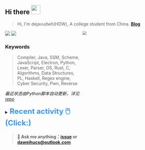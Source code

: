 ## Hi there <img src="https://raw.githubusercontent.com/MartinHeinz/MartinHeinz/master/wave.gif" width="30px">

> Hi, I'm dejavudwh(HDW), A college student from China. **[Blog](https://www.cnblogs.com/secoding)** 

![](https://komarev.com/ghpvc/?username=dejavudwh)
<img src="https://img.shields.io/badge/BLOG-dejavudwh-blue"><a href="https://www.cnblogs.com/secoding/"></a></img>
<img align="right" width="50%" src="https://github-readme-stats.vercel.app/api?username=dejavudwh&show_icons=true&theme=onedark&count_private=true" style="zoom: 80%;" /> 

### Keywords 

> Compiler, Java, SSM, Scheme, JavaScript, Electron, Python, Lexer, Parser, OS, Rust, C, Algorithms, Data Structures, PL, Haskell, Regex engine, Cyber Security, Pwn, Reverse

*最近状态由Python脚本自动更新，详见<a href="https://github.com/dejavudwh/dejavudwh"> repo</a>*

<details>

  <summary><font size="5.5" color="#3399FF"><b>Recent activity 🖱️(Click:)</b></font></summary>

  - <details open>

    <summary><font size="3.5" color="#3399FF"><b>Recent Post 🖱️</b></font></summary>
    <br>
    <table>
    <tr>
    <td>
    <!-- ZHIHUPOSTS:START --> 

    <!-- ZHIHUPOSTS:END -->
    </td>
    <td>
    <!-- GITHUB:START -->

    - [dejavudwh commented on issue dejavudwh/about-rt-thread#22](https://github.com/dejavudwh/about-rt-thread/issues/22) - 2023-05-25T15:27:41Z
    - [dejavudwh commented on issue dejavudwh/about-rt-thread#22](https://github.com/dejavudwh/about-rt-thread/issues/22) - 2023-05-25T15:18:48Z
    - [dejavudwh opened an issue in dejavudwh/about-rt-thread](https://github.com/dejavudwh/about-rt-thread/issues/22) - 2023-05-25T14:50:06Z
    - [dejavudwh opened an issue in dejavudwh/about-rt-thread](https://github.com/dejavudwh/about-rt-thread/issues/21) - 2023-05-25T13:39:46Z
    - [dejavudwh opened an issue in dejavudwh/about-rt-thread](https://github.com/dejavudwh/about-rt-thread/issues/20) - 2023-05-25T08:32:19Z
    <!-- GITHUB:END -->
    </td>
    </tr>
    </table>
  </details>

</details>

> #### 💬 Ask me anything：[issue](https://github.com/dejavudwh/dejavudwh/issues) or [daweihucs@outlook.com](mailto:daweihucs@outlook.com)